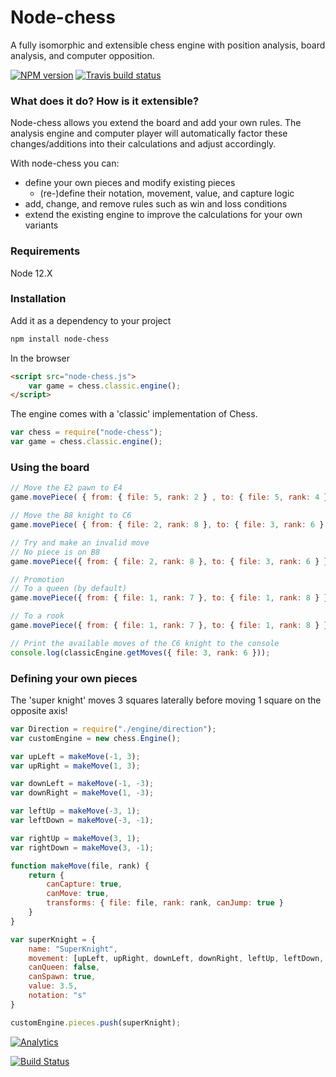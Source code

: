 # Node-chess
A fully isomorphic and extensible chess engine with position analysis, board analysis, and computer opposition.

[![NPM version](http://img.shields.io/npm/v/node-chess.svg?style=flat)](https://www.npmjs.org/package/node-chess)
[![Travis build status](https://travis-ci.org/Seikho/node-chess.svg?branch=master)](https://travis-ci.org/Seikho/node-chess)

### What does it do? How is it extensible?
Node-chess allows you extend the board and add your own rules. The analysis engine and computer player will automatically factor these changes/additions into their calculations and adjust accordingly. 

With node-chess you can:

- define your own pieces and modify existing pieces 
	- (re-)define their notation, movement, value, and capture logic
- add, change, and remove rules such as win and loss conditions
- extend the existing engine to improve the calculations for your own variants

### Requirements

Node 12.X

### Installation
Add it as a dependency to your project
```bash
npm install node-chess
```

In the browser
```html
<script src="node-chess.js">
	var game = chess.classic.engine();
</script>
```

The engine comes with a 'classic' implementation of Chess.
```javascript
var chess = require("node-chess");
var game = chess.classic.engine();
``` 

### Using the board
```javascript
// Move the E2 pawn to E4
game.movePiece( { from: { file: 5, rank: 2 } , to: { file: 5, rank: 4 } });

// Move the B8 knight to C6 
game.movePiece( { from: { file: 2, rank: 8 }, to: { file: 3, rank: 6 } });

// Try and make an invalid move
// No piece is on B8
game.movePiece({ from: { file: 2, rank: 8 }, to: { file: 3, rank: 6 } }); === null; // true

// Promotion
// To a queen (by default)
game.movePiece({ from: { file: 1, rank: 7 }, to: { file: 1, rank: 8 } });

// To a rook
game.movePiece({ from: { file: 1, rank: 7 }, to: { file: 1, rank: 8 } }, "r");

// Print the available moves of the C6 knight to the console
console.log(classicEngine.getMoves({ file: 3, rank: 6 }));
```

### Defining your own pieces
The 'super knight' moves 3 squares laterally before moving 1 square on the opposite axis!

```javascript
var Direction = require("./engine/direction");
var customEngine = new chess.Engine();

var upLeft = makeMove(-1, 3);
var upRight = makeMove(1, 3);

var downLeft = makeMove(-1, -3);
var downRight = makeMove(1, -3);

var leftUp = makeMove(-3, 1);
var leftDown = makeMove(-3, -1);

var rightUp = makeMove(3, 1);
var rightDown = makeMove(3, -1);

function makeMove(file, rank) {
	return {
		canCapture: true,
		canMove: true,
		transforms: { file: file, rank: rank, canJump: true }
	}
}

var superKnight = {
	name: "SuperKnight",
	movement: [upLeft, upRight, downLeft, downRight, leftUp, leftDown, rightUp, rightDown],
	canQueen: false,
	canSpawn: true,
	value: 3.5,
	notation: "s"
}

customEngine.pieces.push(superKnight);
```

[![Analytics](https://ga-beacon.appspot.com/UA-61186849-1/seikho/node-chess)](https://github.com/Seikho/watcher)

[![Build Status](https://semaphoreci.com/api/v1/projects/0b754a96-b327-48da-8b40-9c9985086c31/386310/badge.svg)](https://semaphoreci.com/seikho/node-chess)
